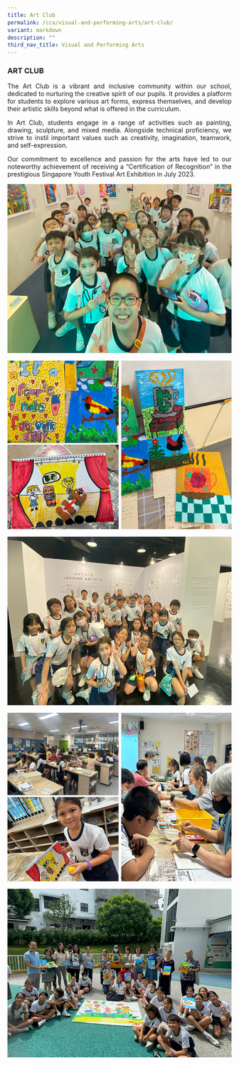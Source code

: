 ```yaml
---
title: Art Club
permalink: /cca/visual-and-performing-arts/art-club/
variant: markdown
description: ""
third_nav_title: Visual and Performing Arts
---
```

<h3>ART CLUB</h3><p align="justify">
The Art Club is a vibrant and inclusive community within our school, dedicated to nurturing the creative spirit of our pupils. It provides a platform for students to explore various art forms, express themselves, and develop their artistic skills beyond what is offered in the curriculum. </p>
<p align="justify">
In Art Club, students engage in a range of activities such as painting, drawing, sculpture, and mixed media. Alongside technical proficiency, we strive to instil important values such as creativity, imagination, teamwork, and self-expression. </p>
<p align="justify">
Our commitment to excellence and passion for the arts have led to our noteworthy achievement of receiving a “Certification of Recognition” in the prestigious Singapore Youth Festival Art Exhibition in July 2023.</p>

![](/images/CCA/art24_4.jpg)

![](/images/CCA/art24_2.jpg)

![](/images/CCA/art24_3.jpg)

![](/images/CCA/art24.jpg)

![](/images/CCA/art24_5.jpg)




